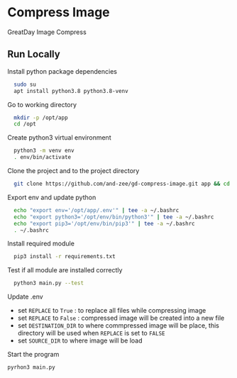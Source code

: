 # Compress Image

GreatDay Image Compress

## Run Locally

Install python package dependencies
```bash
  sudo su
  apt install python3.8 python3.8-venv
``` 

Go to working directory
```bash
  mkdir -p /opt/app
  cd /opt
```

Create python3 virtual environment
```bash
  python3 -m venv env
  . env/bin/activate
```

Clone the project and to the project directory
```bash
  git clone https://github.com/and-zee/gd-compress-image.git app && cd app
```

Export env and update python
```bash
  echo "export env='/opt/app/.env'" | tee -a ~/.bashrc
  echo "export python3='/opt/env/bin/python3'" | tee -a ~/.bashrc
  echo "export pip3='/opt/env/bin/pip3'" | tee -a ~/.bashrc
  . ~/.bashrc
```

Install required module
```bash
  pip3 install -r requirements.txt
```

Test if all module are installed correctly
```bash
  python3 main.py --test
```

Update .env
- set `REPLACE` to `True`  : to replace all files while compressing image
- set `REPLACE` to `False` : compressed image will be created into a new file
- set `DESTINATION_DIR` to where commpressed image will be place, this directory will be used when `REPLACE` is set to `FALSE`
- set `SOURCE_DIR` to where image will be load

Start the program
```bash
pyrhon3 main.py
```
